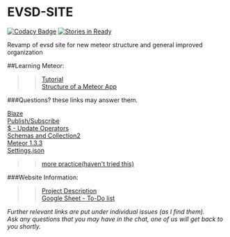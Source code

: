 # EVSD-SITE

[![Codacy Badge](https://api.codacy.com/project/badge/Grade/b7443713e2ba45cb8a23f607173c7da8)](https://www.codacy.com/app/aeolyus/EVSD-SITE?utm_source=github.com&amp;utm_medium=referral&amp;utm_content=EVSD/EVSD-SITE&amp;utm_campaign=Badge_Grade)
[![Stories in Ready](https://badge.waffle.io/EVSD/EVSD-SITE.svg?label=ready&title=Ready)](http://waffle.io/EVSD/EVSD-SITE)

Revamp of evsd site for new meteor structure and general improved organization

##Learning Meteor:

>>[Tutorial](https://www.meteor.com/tutorials/blaze/creating-an-app)<br />
>>[Structure of a Meteor App](https://guide.meteor.com/structure.html)<br />

###Questions? these links may answer them.<br />
>>
[Blaze](https://guide.meteor.com/blaze.html)<br />
[Publish/Subscribe](https://themeteorchef.com/snippets/publication-and-subscription-patterns/)<br />
[$ - Update Operators](https://docs.mongodb.com/manual/reference/operator/update/)<br />
[Schemas and Collection2](https://themeteorchef.com/snippets/using-the-collection2-package/#tmc-validating-against-schemas)<br />
[Meteor 1.3.3](http://info.meteor.com/blog/announcing-meteor-1.3.3)<br />
[Settings.json](http://info.meteor.com/blog/the-meteor-chef-making-use-of-settings-json)<br />
>>[more practice(haven't tried this)](http://meteortips.com/first-meteor-tutorial/)<br />

###Website Information:<br />

>>[Project Description](https://docs.google.com/document/d/1YZtRMjXB-ZKS6Z1dbdlL0g6_8Q7OefvkEhzMN2b49Jc/edit?usp=sharing)<br />
>>[Google Sheet - To-Do list](https://docs.google.com/spreadsheets/d/1P9qT0ShtlaujTTsu9kDYTrNuwPl9PcakPj11Q4IjE4E/edit#gid=0)<br />

*Further relevant links are put under individual issues (as I find them).*<br />
*Ask any questions that you may have in the chat, one of us will get back to you shortly.*<br />
